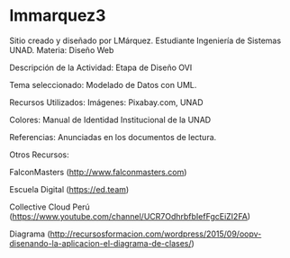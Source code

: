 # lmmarquez3

Sitio creado y diseñado por LMárquez. 
Estudiante Ingeniería de Sistemas UNAD. 
Materia: Diseño Web


Descripción de la Actividad: Etapa de Diseño OVI

Tema seleccionado: Modelado de Datos con UML. 

Recursos Utilizados: Imágenes: Pixabay.com, UNAD

Colores: Manual de Identidad Institucional de la UNAD

Referencias: Anunciadas en los documentos de lectura.



Otros Recursos:

FalconMasters (http://www.falconmasters.com)

Escuela Digital (https://ed.team)

Collective Cloud Perú (https://www.youtube.com/channel/UCR7OdhrbfbIefFgcEiZI2FA)

Diagrama (http://recursosformacion.com/wordpress/2015/09/oopv-disenando-la-aplicacion-el-diagrama-de-clases/)
